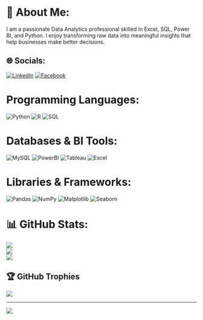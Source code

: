 # 💫 About Me:
I am a passionate Data Analytics professional skilled in Excel, SQL, Power BI, and Python. I enjoy transforming raw data into meaningful insights that help businesses make better decisions.


## 🌐 Socials:
[![LinkedIn](https://img.shields.io/badge/LinkedIn-%230077B5.svg?logo=linkedin&logoColor=white)](https://linkedin.com/in/www.linkedin.com/in/the-rakesh-roy) 
[![Facebook](https://img.shields.io/badge/Facebook-%230077B5.svg?logo=facebook&logoColor=white)](https://facebook.com/in/www.facebook.com/in/) 



#  Programming Languages:
![Python](https://img.shields.io/badge/python-3670A0?style=for-the-badge&logo=python&logoColor=ffdd54) 
![R](https://img.shields.io/badge/R-276DC3?style=for-the-badge&logo=r&logoColor=white)
![SQL](https://img.shields.io/badge/SQL-CC2927?style=for-the-badge&logo=microsoft-sql-server&logoColor=white)

#  Databases & BI Tools:
![MySQL](https://img.shields.io/badge/MySQL-4479A1?style=for-the-badge&logo=mysql&logoColor=white)
![PowerBI](https://img.shields.io/badge/Power_BI-F2C811?style=for-the-badge&logo=powerbi&logoColor=black)
![Tableau](https://img.shields.io/badge/Tableau-E97627?style=for-the-badge&logo=tableau&logoColor=white)
![Excel](https://img.shields.io/badge/Excel-217346?style=for-the-badge&logo=microsoft-excel&logoColor=white)

#  Libraries & Frameworks:
![Pandas](https://img.shields.io/badge/pandas-%23150458.svg?style=for-the-badge&logo=pandas&logoColor=white)
![NumPy](https://img.shields.io/badge/numpy-%23013243.svg?style=for-the-badge&logo=numpy&logoColor=white) 
![Matplotlib](https://img.shields.io/badge/Matplotlib-11557C?style=for-the-badge&logo=python&logoColor=white)
![Seaborn](https://img.shields.io/badge/Seaborn-4C72B0?style=for-the-badge)

# 📊 GitHub Stats:
![](https://github-readme-stats.vercel.app/api?username=the-rakeshroy&theme=dark&hide_border=false&include_all_commits=false&count_private=false)<br/>
![](https://nirzak-streak-stats.vercel.app/?user=the-rakeshroy&theme=dark&hide_border=false)<br/>
![](https://github-readme-stats.vercel.app/api/top-langs/?username=the-rakeshroy&theme=dark&hide_border=false&include_all_commits=false&count_private=false&layout=compact)

## 🏆 GitHub Trophies
![](https://github-profile-trophy.vercel.app/?username=the-rakeshroy&theme=radical&no-frame=false&no-bg=true&margin-w=4)

---
[![](https://visitcount.itsvg.in/api?id=the-rakeshroy&icon=0&color=0)](https://visitcount.itsvg.in)

<!-- Proudly created with GPRM ( https://gprm.itsvg.in ) -->
